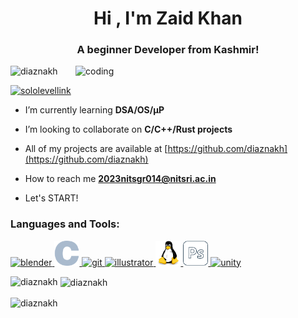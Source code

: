 <h1 align="center">Hi , I'm Zaid Khan</h1>
<h3 align="center">A beginner Developer from Kashmir!</h3>
<img align="right" alt="coding" width="400" src="https://media1.tenor.com/m/DI7x6eNuoFwAAAAC/smoke-anime.gif">



<p align="left"> <img src="https://komarev.com/ghpvc/?username=diaznakh&label=Profile%20views&color=0e75b6&style=flat" alt="diaznakh" /> </p>

<p align="left"> <a href="https://twitter.com/sololevellink" target="blank"><img src="https://img.shields.io/twitter/follow/sololevellink?logo=twitter&style=for-the-badge" alt="sololevellink" /></a> </p>

- I’m currently learning **DSA/OS/μP**

- I’m looking to collaborate on **C/C++/Rust projects**

- All of my projects are available at [https://github.com/diaznakh](https://github.com/diaznakh)

- How to reach me **2023nitsgr014@nitsri.ac.in**

- Let's START!




<h3 align="left">Languages and Tools:</h3>
<p align="left"> <a href="https://www.blender.org/" target="_blank" rel="noreferrer"> <img src="https://download.blender.org/branding/community/blender_community_badge_white.svg" alt="blender" width="40" height="40"/> </a> <a href="https://www.cprogramming.com/" target="_blank" rel="noreferrer"> <img src="https://raw.githubusercontent.com/devicons/devicon/master/icons/c/c-original.svg" alt="c" width="40" height="40"/> </a> <a href="https://git-scm.com/" target="_blank" rel="noreferrer"> <img src="https://www.vectorlogo.zone/logos/git-scm/git-scm-icon.svg" alt="git" width="40" height="40"/> </a> <a href="https://www.adobe.com/in/products/illustrator.html" target="_blank" rel="noreferrer"> <img src="https://www.vectorlogo.zone/logos/adobe_illustrator/adobe_illustrator-icon.svg" alt="illustrator" width="40" height="40"/> </a> <a href="https://www.linux.org/" target="_blank" rel="noreferrer"> <img src="https://raw.githubusercontent.com/devicons/devicon/master/icons/linux/linux-original.svg" alt="linux" width="40" height="40"/> </a> <a href="https://www.photoshop.com/en" target="_blank" rel="noreferrer"> <img src="https://raw.githubusercontent.com/devicons/devicon/master/icons/photoshop/photoshop-line.svg" alt="photoshop" width="40" height="40"/> </a> <a href="https://unity.com/" target="_blank" rel="noreferrer"> <img src="https://www.vectorlogo.zone/logos/unity3d/unity3d-icon.svg" alt="unity" width="40" height="40"/> </a> </p>

<p><img align="left" src="https://github-readme-stats.vercel.app/api/top-langs?username=diaznakh&show_icons=true&locale=en&layout=compact" alt="diaznakh" /></p>

<p>&nbsp;<img align="center" src="https://github-readme-stats.vercel.app/api?username=diaznakh&show_icons=true&locale=en" alt="diaznakh" /></p>

<p><img align="center" src="https://github-readme-streak-stats.herokuapp.com/?user=diaznakh&" alt="diaznakh" /></p>

